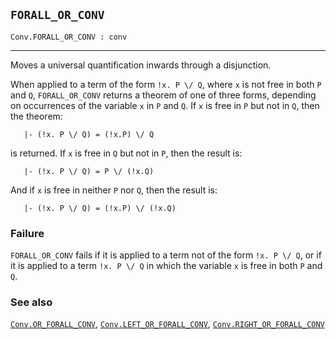 ## `FORALL_OR_CONV`

``` hol4
Conv.FORALL_OR_CONV : conv
```

------------------------------------------------------------------------

Moves a universal quantification inwards through a disjunction.

When applied to a term of the form `!x. P \/ Q`, where `x` is not free
in both `P` and `Q`, `FORALL_OR_CONV` returns a theorem of one of three
forms, depending on occurrences of the variable `x` in `P` and `Q`. If
`x` is free in `P` but not in `Q`, then the theorem:

``` hol4
   |- (!x. P \/ Q) = (!x.P) \/ Q
```

is returned. If `x` is free in `Q` but not in `P`, then the result is:

``` hol4
   |- (!x. P \/ Q) = P \/ (!x.Q)
```

And if `x` is free in neither `P` nor `Q`, then the result is:

``` hol4
   |- (!x. P \/ Q) = (!x.P) \/ (!x.Q)
```

### Failure

`FORALL_OR_CONV` fails if it is applied to a term not of the form
`!x. P \/ Q`, or if it is applied to a term `!x. P \/ Q` in which the
variable `x` is free in both `P` and `Q`.

### See also

[`Conv.OR_FORALL_CONV`](#Conv.OR_FORALL_CONV),
[`Conv.LEFT_OR_FORALL_CONV`](#Conv.LEFT_OR_FORALL_CONV),
[`Conv.RIGHT_OR_FORALL_CONV`](#Conv.RIGHT_OR_FORALL_CONV)
